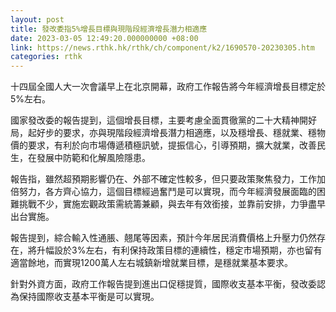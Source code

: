 ```yaml
---
layout: post
title: 發改委指5%增長目標與現階段經濟增長潛力相適應
date: 2023-03-05 12:49:20.000000000 +08:00
link: https://news.rthk.hk/rthk/ch/component/k2/1690570-20230305.htm
categories: rthk
---
```


十四屆全國人大一次會議早上在北京開幕，政府工作報告將今年經濟增長目標定於5%左右。

國家發改委的報告提到，這個增長目標，主要考慮全面貫徹黨的二十大精神開好局，起好步的要求，亦與現階段經濟增長潛力相適應，以及穩增長、穩就業、穩物價的要求，有利於向市場傳遞積極訊號，提振信心，引導預期，擴大就業，改善民生，在發展中防範和化解風險隱患。

報告指，雖然超預期影響仍在、外部不確定性較多，但只要政策聚焦發力，工作加倍努力，各方齊心協力，這個目標經過奮鬥是可以實現，而今年經濟發展面臨的困難挑戰不少，實施宏觀政策需統籌兼顧，與去年有效銜接，並靠前安排，力爭盡早出台實施。

報告提到，綜合輸入性通脹、翹尾等因素，預計今年居民消費價格上升壓力仍然存在，將升幅設於3%左右，有利保持政策目標的連續性，穩定市場預期，亦也留有適當餘地，而實現1200萬人左右城鎮新增就業目標，是穩就業基本要求。

針對外資方面，政府工作報告提到進出口促穩提質，國際收支基本平衡，發改委認為保持國際收支基本平衡是可以實現。
